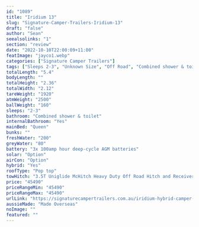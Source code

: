 ```yaml
---
id: "1089"
title: "Iridium 13"
slug: "Signature-Camper-Trailers-Iridium-13"
draft: "false"
author: "Sean"
seealsolinks: "1"
section: "review"
date: "2022-10-10T22:00:09+11:00"
featImage: "jayco1.webp"
categories: ["Signature Camper Trailers"]
tags: ["Sleeps 2-3", "Unknown Size", "Off Road", "Combined shower & toilet", "Pop top", "Under 50k"]
totalLength: "5.4"
bodyLength: ""
totalHeight: "2.36"
totalWidth: "2.12"
tareWeight: "1920"
atmWeight: "2500"
ballWeight: "160"
sleeps: "2-3"
bathroom: "Combined shower & toilet"
internalBathroom: "Yes"
mainBed: "Queen"
bunks: ""
freshWater: "200"
greyWater: "80"
battery: "3x 100amp hour deep-cycle AGM batteries"
solar: "Option"
airCon: "Option"
hybrid: "Yes"
roofType: "Pop top"
towHitch: "3.5T Uniglide McHitch Heavy Duty Off Road Hitch and Receiver"
price: "45490"
priceRangeMin: "45490"
priceRangeMax: "45490"
urlLink: "https://signaturecampertrailers.com.au/iridium-hybrid-camper-trailer/"
aussieMade: "Made Overseas"
noImage: ""
featured: ""
---
```

